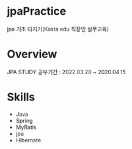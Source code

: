 # jpaPractice
jpa 기초 다지기(Kosta edu 직장인 실무교육)

# Overview
JPA STUDY
공부기간 : 2022.03.20 ~ 2020.04.15

# Skills
* Java
* Spring
* MyBatis
* jpa
* Hibernate
